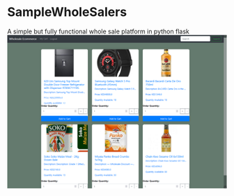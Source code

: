# SampleWholeSalers
A simple but fully functional whole sale platform in python flask
![Home Page](https://github.com/murd001/SampleWholeSalers/blob/main/project%20screenshots/homepageloggedin.png?raw=true)
